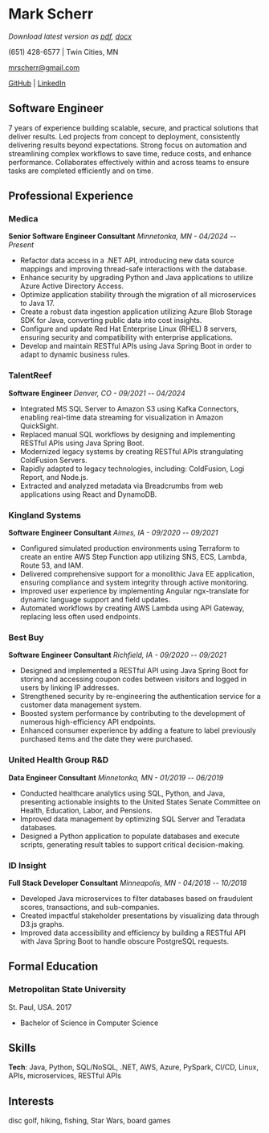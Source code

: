 # Mark Scherr


*Download latest version as [pdf](https://github.com/MarkScherr/cv/raw/main/latest-output/cv_markscherr.pdf), [docx](https://github.com/MarkScherr/cv/raw/main/latest-output/cv_markscherr.docx)*

(651) 428-6577 \| Twin Cities, MN

<mrscherr@gmail.com>

[GitHub](https://www.github.com/MarkScherr)
\| [LinkedIn](https://www.linkedin.com/in/mark-scherr)

## Software Engineer

7 years of experience building scalable, secure, and practical solutions that deliver results. Led projects from concept to deployment, consistently delivering results beyond expectations. Strong focus on automation and streamlining complex workflows to save time, reduce costs, and enhance performance. Collaborates effectively within and across teams to ensure tasks are completed efficiently and on time.


## Professional Experience

### Medica 

**Senior Software Engineer Consultant** *Minnetonka, MN - 04/2024 -- Present*

-   Refactor data access in a .NET API, introducing new data source mappings and improving thread-safe interactions with the database. 
-   Enhance security by upgrading Python and Java applications to utilize Azure Active Directory Access.
-   Optimize application stability through the migration of all microservices to Java 17.
-   Create a robust data ingestion application utilizing Azure Blob Storage SDK for Java, converting public data into cost insights.
-   Configure and update Red Hat Enterprise Linux (RHEL) 8 servers, ensuring security and compatibility with enterprise applications. 
-   Develop and maintain RESTful APIs using Java Spring Boot in order to adapt to dynamic business rules.


### TalentReef

**Software Engineer** *Denver, CO - 09/2021 -- 04/2024*

-   Integrated MS SQL Server to Amazon S3 using Kafka Connectors, enabling real-time data streaming for visualization in Amazon QuickSight.
-   Replaced manual SQL workflows by designing and implementing RESTful APIs using Java Spring Boot.
-   Modernized legacy systems by creating RESTful APIs strangulating ColdFusion Servers.
-   Rapidly adapted to legacy technologies, including: ColdFusion, Logi Report, and Node.js.
-   Extracted and analyzed metadata via Breadcrumbs from web applications using React and DynamoDB. 


### Kingland Systems

**Software Engineer Consultant** *Aimes, IA - 09/2020 -- 09/2021*

-   Configured simulated production environments using Terraform to create an entire AWS Step Function app utilizing SNS, ECS, Lambda, Route 53, and IAM.
-   Delivered comprehensive support for a monolithic Java EE application, ensuring compliance and system integrity through active monitoring.
-   Improved user experience by implementing Angular ngx-translate for dynamic language support and field updates.
-   Automated workflows by creating AWS Lambda using API Gateway, replacing less often used endpoints.


### Best Buy

**Software Engineer Consultant** *Richfield, IA - 09/2020 -- 09/2021*

-   Designed and implemented a RESTful API using Java Spring Boot for storing and accessing coupon codes between visitors and logged in users by linking IP addresses.
-   Strengthened security by re-engineering the authentication service for a customer data management system.
-   Boosted system performance by contributing to the development of numerous high-efficiency API endpoints.
-   Enhanced consumer experience by adding a feature to label previously purchased items and the date they were purchased.


### United Health Group R&D

**Data Engineer Consultant** *Minnetonka, MN - 01/2019 -- 06/2019*

-   Conducted healthcare analytics using SQL, Python, and Java, presenting actionable insights to the United States Senate Committee on Health, Education, Labor, and Pensions.
-   Improved data management by optimizing SQL Server and Teradata databases.
-   Designed a Python application to populate databases and execute scripts, generating result tables to support critical decision-making.


### ID Insight

**Full Stack Developer Consultant** *Minneapolis, MN - 04/2018 -- 10/2018*

-   Developed Java microservices to filter databases based on fraudulent scores, transactions, and sub-companies.
-   Created impactful stakeholder presentations by visualizing data through D3.js graphs.
-   Improved data accessibility and efficiency by building a RESTful API with Java Spring Boot to handle obscure PostgreSQL requests.

## Formal Education

### Metropolitan State University

St. Paul, USA. 2017

-   Bachelor of Science in Computer Science

## Skills

**Tech**: Java, Python, SQL/NoSQL, .NET, AWS, Azure, PySpark, CI/CD, Linux, APIs, microservices, RESTful APIs 

## Interests
disc golf, hiking, fishing, Star Wars, board games

